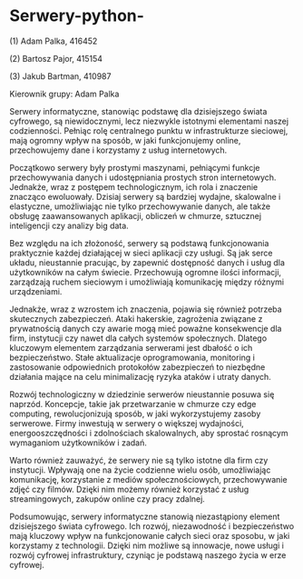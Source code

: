 # Serwery-python-
(1) Adam Palka, 416452

(2) Bartosz Pajor, 415154

(3) Jakub Bartman, 410987

Kierownik grupy: Adam Palka

Serwery informatyczne, stanowiąc podstawę dla dzisiejszego świata cyfrowego, są niewidocznymi, lecz niezwykle istotnymi elementami naszej codzienności. Pełniąc rolę centralnego punktu w infrastrukturze sieciowej, mają ogromny wpływ na sposób, w jaki funkcjonujemy online, przechowujemy dane i korzystamy z usług internetowych.

Początkowo serwery były prostymi maszynami, pełniącymi funkcje przechowywania danych i udostępniania prostych stron internetowych. Jednakże, wraz z postępem technologicznym, ich rola i znaczenie znacząco ewoluowały. Dzisiaj serwery są bardziej wydajne, skalowalne i elastyczne, umożliwiając nie tylko przechowywanie danych, ale także obsługę zaawansowanych aplikacji, obliczeń w chmurze, sztucznej inteligencji czy analizy big data.

Bez względu na ich złożoność, serwery są podstawą funkcjonowania praktycznie każdej działającej w sieci aplikacji czy usługi. Są jak serce układu, nieustannie pracując, by zapewnić dostępność danych i usług dla użytkowników na całym świecie. Przechowują ogromne ilości informacji, zarządzają ruchem sieciowym i umożliwiają komunikację między różnymi urządzeniami.

Jednakże, wraz z wzrostem ich znaczenia, pojawia się również potrzeba skutecznych zabezpieczeń. Ataki hakerskie, zagrożenia związane z prywatnością danych czy awarie mogą mieć poważne konsekwencje dla firm, instytucji czy nawet dla całych systemów społecznych. Dlatego kluczowym elementem zarządzania serwerami jest dbałość o ich bezpieczeństwo. Stałe aktualizacje oprogramowania, monitoring i zastosowanie odpowiednich protokołów zabezpieczeń to niezbędne działania mające na celu minimalizację ryzyka ataków i utraty danych.

Rozwój technologiczny w dziedzinie serwerów nieustannie posuwa się naprzód. Koncepcje, takie jak przetwarzanie w chmurze czy edge computing, rewolucjonizują sposób, w jaki wykorzystujemy zasoby serwerowe. Firmy inwestują w serwery o większej wydajności, energooszczędności i zdolnościach skalowalnych, aby sprostać rosnącym wymaganiom użytkowników i zadań.

Warto również zauważyć, że serwery nie są tylko istotne dla firm czy instytucji. Wpływają one na życie codzienne wielu osób, umożliwiając komunikację, korzystanie z mediów społecznościowych, przechowywanie zdjęć czy filmów. Dzięki nim możemy również korzystać z usług streamingowych, zakupów online czy pracy zdalnej.

Podsumowując, serwery informatyczne stanowią niezastąpiony element dzisiejszego świata cyfrowego. Ich rozwój, niezawodność i bezpieczeństwo mają kluczowy wpływ na funkcjonowanie całych sieci oraz sposobu, w jaki korzystamy z technologii. Dzięki nim możliwe są innowacje, nowe usługi i rozwój cyfrowej infrastruktury, czyniąc je podstawą naszego życia w erze cyfrowej.
